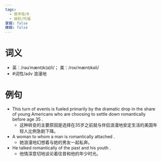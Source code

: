 ```yaml
---
tags:
  - 首字母/R
  - 级别/托福
掌握: false
模糊: false
---
```

# 词义
- 英：/rəʊˈmæntɪk(ə)li/； 美：/roʊˈmæntɪkəli/
- #词性/adv  浪漫地
# 例句
- This turn of events is fueled primarily by the dramatic drop in the share of young Americans who are choosing to settle down romantically before age 35 .
	- 这种转变的主要原因是选择在35岁之前就与伴侣浪漫地安定生活的美国年轻人比例急剧下降。
- A woman to whom a man is romantically attached .
	- 她浪漫地幻想着与她的男友一起私奔。
- He talked romantically of the past and his youth .
	- 他情深意切地谈论着往昔和他的年少时光。
